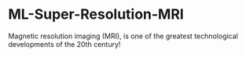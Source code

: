 # ML-Super-Resolution-MRI
Magnetic resolution imaging (MRI), is one of the greatest technological developments of the 20th century!
